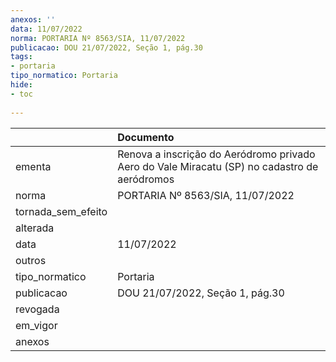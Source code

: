 ```yaml
---
anexos: ''
data: 11/07/2022
norma: PORTARIA Nº 8563/SIA, 11/07/2022
publicacao: DOU 21/07/2022, Seção 1, pág.30
tags:
- portaria
tipo_normatico: Portaria
hide: 
- toc 
 
---
```


|                    | Documento                                                                                    |
|:-------------------|:---------------------------------------------------------------------------------------------|
| ementa             | Renova a inscrição do Aeródromo privado Aero do Vale Miracatu (SP) no cadastro de aeródromos |
| norma              | PORTARIA Nº 8563/SIA, 11/07/2022                                                             |
| tornada_sem_efeito |                                                                                              |
| alterada           |                                                                                              |
| data               | 11/07/2022                                                                                   |
| outros             |                                                                                              |
| tipo_normatico     | Portaria                                                                                     |
| publicacao         | DOU 21/07/2022, Seção 1, pág.30                                                              |
| revogada           |                                                                                              |
| em_vigor           |                                                                                              |
| anexos             |                                                                                              |
